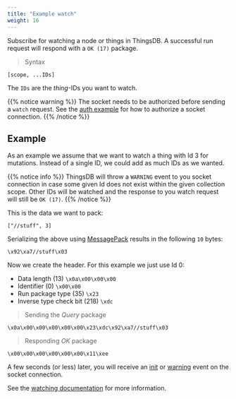 ```yaml
---
title: "Example watch"
weight: 16
---
```


Subscribe for watching a node or things in ThingsDB. A successful run request will respond with a `OK (17)` package.

> Syntax

```none
[scope, ...IDs]
```

The `IDs` are the *thing*-IDs you want to watch.

{{% notice warning %}}
The socket needs to be authorized before sending a `watch` request.
See the [auth example](../auth) for how to authorize a socket connection.
{{% /notice %}}

## Example

As an example we assume that we want to watch a thing with Id 3 for mutations. Instead of a single ID, we could add as much IDs as we wanted.

{{% notice info %}}
ThingsDB will throw a `WARNING` event to you socket connection in case some given Id does not exist within the given collection scope.
Other IDs will be watched and the response to you watch request will still be `OK (17)`.
{{% /notice %}}

This is the data we want to pack:

`["//stuff", 3]`

Serializing the above using [MessagePack](https://msgpack.org) results in the following `10` bytes:

`\x92\xa7//stuff\x03`

Now we create the header. For this example we just use Id 0:

- Data length (13) `\x0a\x00\x00\x00`
- Identifier (0) `\x00\x00`
- Run package type (35) `\x23`
- Inverse type check bit (218) `\xdc`

> Sending the *Query* package

```none
\x0a\x00\x00\x00\x00\x00\x23\xdc\x92\xa7//stuff\x03
```

> Responding *OK* package

```none
\x00\x00\x00\x00\x00\x00\x11\xee
```

A few seconds (or less) later, you will receive an [init](../../../watching/on-init) or [warning](../../../watching/warning) event on the socket connection.

See the [watching documentation](../../../watching) for more information.
